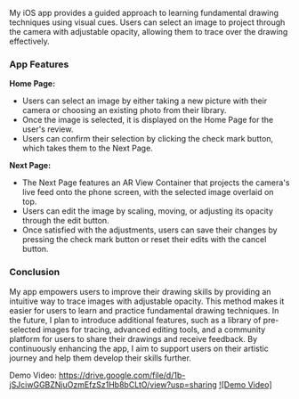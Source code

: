 My iOS app provides a guided approach to learning fundamental drawing techniques using visual cues. Users can select an image to project through the camera with adjustable opacity, allowing them to trace over the drawing effectively.

### App Features

**Home Page:**
- Users can select an image by either taking a new picture with their camera or choosing an existing photo from their library.
- Once the image is selected, it is displayed on the Home Page for the user's review.
- Users can confirm their selection by clicking the check mark button, which takes them to the Next Page.

**Next Page:**
- The Next Page features an AR View Container that projects the camera's live feed onto the phone screen, with the selected image overlaid on top.
- Users can edit the image by scaling, moving, or adjusting its opacity through the edit button.
- Once satisfied with the adjustments, users can save their changes by pressing the check mark button or reset their edits with the cancel button.

### Conclusion

My app empowers users to improve their drawing skills by providing an intuitive way to trace images with adjustable opacity. This method makes it easier for users to learn and practice fundamental drawing techniques. In the future, I plan to introduce additional features, such as a library of pre-selected images for tracing, advanced editing tools, and a community platform for users to share their drawings and receive feedback. By continuously enhancing the app, I aim to support users on their artistic journey and help them develop their skills further.

Demo Video: https://drive.google.com/file/d/1b-jSJciwGGBZNjuOzmEfzSz1Hb8bCLtO/view?usp=sharing
[![Demo Video]](https://drive.google.com/file/d/1b-jSJciwGGBZNjuOzmEfzSz1Hb8bCLtO/view?usp=sharing)
